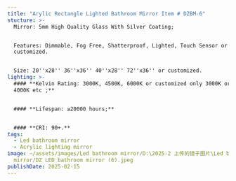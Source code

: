 ```yaml
---
title: "Arylic Rectangle Lighted Bathroom Mirror Item # DZBM-6"
stucture: >-
  Mirror: 5mm High Quality Glass With Silver Coating;


  Features: Dimmable, Fog Free, Shatterproof, Lighted, Touch Sensor or
  customized.


  Size: 20''x28'' 36''x36'' 40''x28'' 72''x36'' or customized.
lighting: >-
  #### **Kelvin Rating: 3000K, 4500K, 6000K or customized only 3000K or only
  4000K etc ;**


  #### **Lifespan: ≥20000 hours;**


  #### **CRI: 90+.**
tags:
  - Led bathroom mirror
  - Acrylic lighting mirror
image: ~/assets/images/Led bathroom mirror/D:\2025-2 上传的镜子图片\Led bathroom
  mirror/DZ LED bathroom mirror (6).jpeg
publishDate: 2025-02-15
---
```

